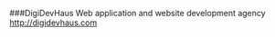 ###DigiDevHaus 
Web application and website development agency <a href="http://digidevhaus.com" target="_blank">http://digidevhaus.com</a>